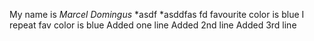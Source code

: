 My name is *Marcel Domingus*
*asdf
*asddfas
fd
favourite color is blue
I repeat fav color is blue
Added one line
Added 2nd line
Added 3rd line